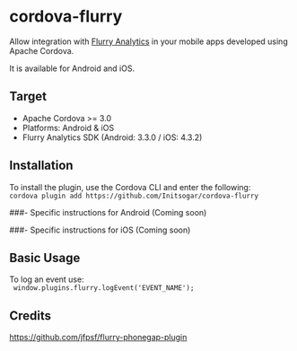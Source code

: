 cordova-flurry
==============

Allow integration with [Flurry Analytics](http://www.flurry.com/) in your mobile apps developed using Apache Cordova.

It is available for Android and iOS.

Target
-------

- Apache Cordova >= 3.0
- Platforms: Android & iOS
- Flurry Analytics SDK (Android: 3.3.0 / iOS: 4.3.2)


Installation
-------

To install the plugin, use the Cordova CLI and enter the following:<br />
`cordova plugin add https://github.com/Initsogar/cordova-flurry`

###- Specific instructions for Android
(Coming soon)

###- Specific instructions for iOS
(Coming soon)


Basic Usage
-------
To log an event use:<br />
` window.plugins.flurry.logEvent('EVENT_NAME');`

Credits
-------

https://github.com/jfpsf/flurry-phonegap-plugin

